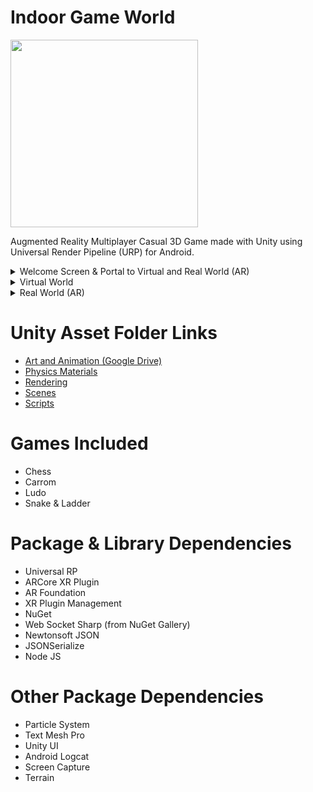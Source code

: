 # Indoor Game World

<p align="left">
  <img width="300" src="https://github.com/svhapp0249/Indoor-Game-World/blob/main/Images/0.%20App%20Icon.png">
</p>

Augmented Reality Multiplayer Casual 3D Game made with Unity using Universal Render Pipeline (URP) for Android.

<details>
  <summary>Welcome Screen & Portal to Virtual and Real World (AR)</summary><br>
  <img src="https://github.com/svhapp0249/Indoor-Game-World/blob/main/Images/1.%20Welcome.jpg">
  <img src="https://github.com/svhapp0249/Indoor-Game-World/blob/main/Images/2.%20Portal.jpg">
</details>

<details>
  <summary>Virtual World</summary><br>
  <img src="https://github.com/svhapp0249/Indoor-Game-World/blob/main/Images/Virtual%20World/Virtual_0.jpg">
  <img src="https://github.com/svhapp0249/Indoor-Game-World/blob/main/Images/Virtual%20World/Virtual_1.jpg">
  <img src="https://github.com/svhapp0249/Indoor-Game-World/blob/main/Images/Virtual%20World/Virtual_2_Female.jpg">
  <img src="https://github.com/svhapp0249/Indoor-Game-World/blob/main/Images/Virtual%20World/Virtual_2_Male.jpg">
  <img src="https://github.com/svhapp0249/Indoor-Game-World/blob/main/Images/Virtual%20World/Virtual_3.jpg">
  <img src="https://github.com/svhapp0249/Indoor-Game-World/blob/main/Images/Virtual%20World/Virtual_4_Chess.jpg">
  <img src="https://github.com/svhapp0249/Indoor-Game-World/blob/main/Images/Virtual%20World/Virtual_5_Carrom.jpg">
  <img src="https://github.com/svhapp0249/Indoor-Game-World/blob/main/Images/Virtual%20World/Virtual_6_Ludo.jpg">
  <img src="https://github.com/svhapp0249/Indoor-Game-World/blob/main/Images/Virtual%20World/Virtual_7_S%26L.jpg">
  <img src="https://github.com/svhapp0249/Indoor-Game-World/blob/main/Images/Virtual%20World/Virtual_8_Sea.jpg">
</details>

<details>
  <summary>Real World (AR)</summary><br>
  <img src="https://github.com/svhapp0249/Indoor-Game-World/blob/main/Images/Real%20World%20(AR)/Real_0.jpg">
  <img src="https://github.com/svhapp0249/Indoor-Game-World/blob/main/Images/Real%20World%20(AR)/Real_1.jpg">
  <img src="https://github.com/svhapp0249/Indoor-Game-World/blob/main/Images/Real%20World%20(AR)/Real_2.jpg">
  <img src="https://github.com/svhapp0249/Indoor-Game-World/blob/main/Images/Real%20World%20(AR)/Real_3.jpg">
  <img src="https://github.com/svhapp0249/Indoor-Game-World/blob/main/Images/Real%20World%20(AR)/Real_4.jpg">
  <img src="https://github.com/svhapp0249/Indoor-Game-World/blob/main/Images/Real%20World%20(AR)/Real_5_Chess.jpg">
  <img src="https://github.com/svhapp0249/Indoor-Game-World/blob/main/Images/Real%20World%20(AR)/Real_6_Carrom.jpg">
  <img src="https://github.com/svhapp0249/Indoor-Game-World/blob/main/Images/Real%20World%20(AR)/Real_7_Ludo.jpg">
  <img src="https://github.com/svhapp0249/Indoor-Game-World/blob/main/Images/Real%20World%20(AR)/Real_8_S%26L.jpg">
</details>

# Unity Asset Folder Links
* [Art and Animation (Google Drive)](https://drive.google.com/file/d/1XwORx2vkWwpEL_uHKF1O9KU72nuDxeTF/view?usp=sharing "Art and Animation")
* [Physics Materials](https://github.com/svhapp0249/Indoor-Game-World/tree/main/Unity%20App%20Assets/Physics/Materials "Physics Materials")
* [Rendering](https://github.com/svhapp0249/Indoor-Game-World/tree/main/Unity%20App%20Assets/Rendering "Rendering")
* [Scenes](https://github.com/svhapp0249/Indoor-Game-World/tree/main/Unity%20App%20Assets/Scenes "Scenes")
* [Scripts](https://github.com/svhapp0249/Indoor-Game-World/tree/main/Unity%20App%20Assets/Scripts "Scripts")

# Games Included
* Chess
* Carrom
* Ludo
* Snake & Ladder

# Package &amp; Library Dependencies
* Universal RP
* ARCore XR Plugin
* AR Foundation
* XR Plugin Management
* NuGet
* Web Socket Sharp (from NuGet Gallery)
* Newtonsoft JSON
* JSONSerialize
* Node JS

# Other Package Dependencies
* Particle System
* Text Mesh Pro
* Unity UI
* Android Logcat
* Screen Capture
* Terrain
